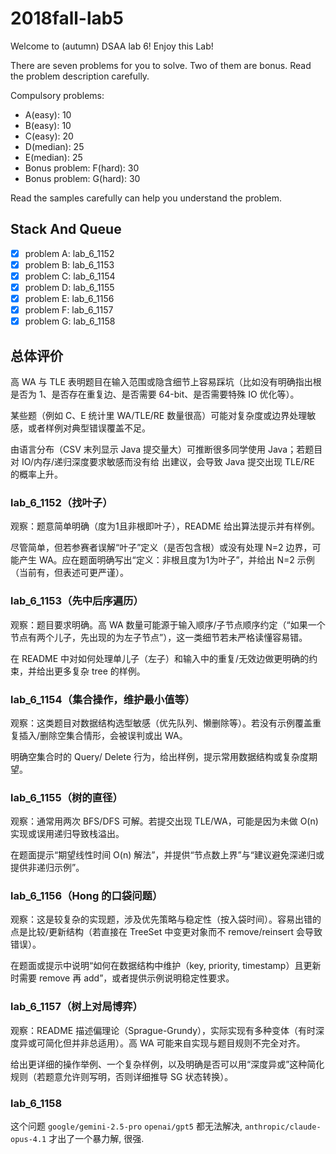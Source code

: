 # 2018fall-lab5

Welcome to (autumn) DSAA lab 6! Enjoy this Lab!

There are seven problems for you to solve. Two of them are bonus. Read the problem description carefully.

Compulsory problems:

+ A(easy): 10
+ B(easy): 10
+ C(easy): 20
+ D(median): 25
+ E(median): 25
+ Bonus problem: F(hard): 30
+ Bonus problem: G(hard): 30

Read the samples carefully can help you understand the problem.

## Stack And Queue

+ [x] problem A: lab_6_1152
+ [x] problem B: lab_6_1153
+ [x] problem C: lab_6_1154
+ [x] problem D: lab_6_1155
+ [x] problem E: lab_6_1156
+ [x] problem F: lab_6_1157
+ [x] problem G: lab_6_1158

## 总体评价

高 WA 与 TLE 表明题目在输入范围或隐含细节上容易踩坑（比如没有明确指出根是否为 1、是否存在重复边、是否需要 64-bit、是否需要特殊 IO 优化等）。

某些题（例如 C、E 统计里 WA/TLE/RE 数量很高）可能对复杂度或边界处理敏感，或者样例对典型错误覆盖不足。

由语言分布（CSV 末列显示 Java 提交量大）可推断很多同学使用 Java；若题目对 IO/内存/递归深度要求敏感而没有给 出建议，会导致 Java 提交出现 TLE/RE 的概率上升。

### lab_6_1152（找叶子）
观察：题意简单明确（度为1且非根即叶子），README 给出算法提示并有样例。

尽管简单，但若参赛者误解“叶子”定义（是否包含根）或没有处理 N=2 边界，可能产生 WA。应在题面明确写出“定义：非根且度为1为叶子”，并给出 N=2 示例（当前有，但表述可更严谨）。

### lab_6_1153（先中后序遍历）

观察：题目要求明确。高 WA 数量可能源于输入顺序/子节点顺序约定（“如果一个节点有两个儿子，先出现的为左子节点”），这一类细节若未严格读懂容易错。

在 README 中对如何处理单儿子（左子）和输入中的重复/无效边做更明确的约束，并给出更多复杂 tree 的样例。

### lab_6_1154（集合操作，维护最小值等）

观察：这类题目对数据结构选型敏感（优先队列、懒删除等）。若没有示例覆盖重复插入/删除空集合情形，会被误判或出 WA。

明确空集合时的 Query/ Delete 行为，给出样例，提示常用数据结构或复杂度期望。

### lab_6_1155（树的直径）

观察：通常用两次 BFS/DFS 可解。若提交出现 TLE/WA，可能是因为未做 O(n) 实现或误用递归导致栈溢出。

在题面提示“期望线性时间 O(n) 解法”，并提供“节点数上界”与“建议避免深递归或提供非递归示例”。

### lab_6_1156（Hong 的口袋问题）

观察：这是较复杂的实现题，涉及优先策略与稳定性（按入袋时间）。容易出错的点是比较/更新结构（若直接在 TreeSet 中变更对象而不 remove/reinsert 会导致错误）。

在题面或提示中说明“如何在数据结构中维护（key, priority, timestamp）且更新时需要 remove 再 add”，或者提供示例说明稳定性要求。

### lab_6_1157（树上对局博弈）

观察：README 描述偏理论（Sprague-Grundy），实际实现有多种变体（有时深度异或可简化但并非总适用）。高 WA 可能来自实现与题目规则不完全对齐。

给出更详细的操作举例、一个复杂样例，以及明确是否可以用“深度异或”这种简化规则（若题意允许则写明，否则详细推导 SG 状态转换）。

### lab_6_1158

这个问题 `google/gemini-2.5-pro` `openai/gpt5` 都无法解决, `anthropic/claude-opus-4.1` 才出了一个暴力解, 很强.
